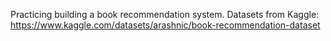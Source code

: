 Practicing building a book recommendation system.
Datasets from Kaggle: https://www.kaggle.com/datasets/arashnic/book-recommendation-dataset
